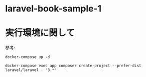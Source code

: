 # laravel-book-sample-1

# 実行環境に関して

参考: [](https://zenn.dev/nagi125/articles/ea1d314c94409341a3b0)

```
docker-compose up -d

docker-compose exec app composer create-project --prefer-dist laravel/laravel . "8.*"
```
